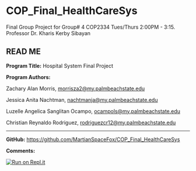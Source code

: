 # COP_Final_HealthCareSys
Final Group Project for Group# 4 COP2334 Tues/Thurs 2:00PM - 3:15. 
Professor Dr. Kharis Kerby Sibayan

READ ME
----------------------
<b>Program Title:</b> Hospital System Final Project

<b>Program Authors:</b>

  Zachary Alan Morris, morrisza2@my.palmbeachstate.edu

  Jessica Anita Nachtman, nachtmanja@my.palmbeachstate.edu

  Luzelle Angelica Sanglitan Ocampo, ocampols@my.palmbeachstate.edu

  Christian Reynaldo Rodriguez, rodriguezcr12@my.palmbeachstate.edu

------------------------

<b>GitHub:</b> https://github.com/MartianSpaceFox/COP_Final_HealthCareSys

<b>Comments:</b>

[![Run on Repl.it](https://repl.it/badge/github/MartianSpaceFox/COP_Final_HealthCareSys)](https://repl.it/github/MartianSpaceFox/COP_Final_HealthCareSys)
